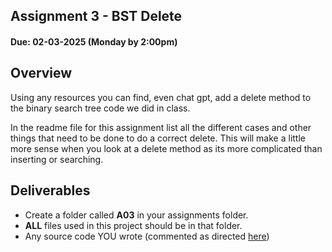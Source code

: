 ## Assignment 3 - BST Delete

#### Due: 02-03-2025 (Monday by 2:00pm)

## Overview

Using any resources you can find, even chat gpt, add a delete method to the binary search tree code we did in class.

In the readme file for this assignment list all the different cases and other things that need to be done to do a correct delete. This will make a little more sense when you look at a delete method as its more complicated than inserting or searching.

## Deliverables

- Create a folder called **A03** in your assignments folder.
- **ALL** files used in this project should be in that folder.
- Any source code YOU wrote (commented as directed [here](../../Resources/01-Comments/README.md))
